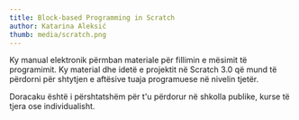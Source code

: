```yaml
---
title: Block-based Programming in Scratch
author: Katarina Aleksić
thumb: media/scratch.png
---
```


Ky manual elektronik përmban materiale për fillimin e mësimit të programimit. Ky material dhe idetë e projektit në Scratch 3.0 që mund të përdorni për shtytjen e aftësive tuaja programuese në nivelin tjetër.

Doracaku është i përshtatshëm për t'u përdorur në shkolla publike, kurse të tjera ose individualisht.
